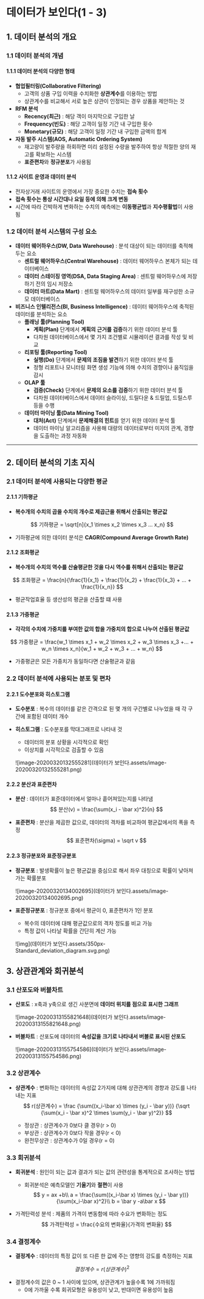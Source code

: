 # 데이터가 보인다(1 - 3)

## 1. 데이터 분석의 개요

### 1.1 데이터 분석의 개념

#### 1.1.1 데이터 분석의 다양한 형태

- **협업필터링(Collaborative Filtering)** 
  - 고객의 상품 구입 이력을 수치화한 **상관계수**를 이용하는 방법
  - 상관계수를 비교해서 서로 높은 상관이 인정되는 경우 상품을 제안하는 것
- **RFM 분석**
  - **Recency(최근)** : 해당 객이 마지막으로 구입한 날
  - **Frequency(빈도)** : 해당 고객이 일정 기간 내 구입한 횟수
  - **Monetary(규모)** : 해당 고객이 일정 기간 내 구입한 금액의 합계
- **자동 발주 시스템(AOS, Automatic Ordering System)** 
  - 재고량이 발주량을 하회하면 미리 설정된 수량을 발주하여 항상 적절한 양의 재고를 확보하는 시스템
  - **표준편차**와 **정규분포**가 사용됨

#### 1.1.2 사이트 운영과 데이터 분석

- 전자상거래 사이트의 운영에서 가장 중요한 수치는 **접속 횟수**
- **접속 횟수는 통상 시간대나 요일 등에 의해 크게 변동**
- 시간에 따라 긴박하게 변화하는 수치의 예측에는 **이동평균법**과 **지수평활법**이 사용됨

### 1.2 데이터 분석 시스템의 구성 요소

- **데이터 웨어하우스(DW, Data Warehouse)** : 분석 대상이 되는 데이터를 축적해두는 요소
  - **센트럴 웨어하우스(Central Warehouse)** : 데이터 웨어하우스 본체가 되는 데이터베이스
  - **데이터 스테이징 영역(DSA, Data Staging Area)** : 센트럴 웨어하우스에 저장하기 전의 임시 저장소
  - **데이터 마트(Data Mart)** : 센트럴 웨어하우스의 데이터 일부를 재구성한 소규모 데이터베이스
- **비즈니스 인텔리전스(BI, Business Intelligence)** : 데이터 웨어하우스에 축적된 데이터를 분석하는 요소
  - **플래닝 툴(Planning Tool)** 
    - **계획(Plan)** 단계에서 **계획의 근거를 검증**하기 위한 데이터 분석 툴
    - 다차원 데이터베이스에서 몇 가지 조건별로 시뮬레이션 결과를 작성 및 비교
  - **리포팅 툴(Reporting Tool)**
    - **실행(Do)** 단계에서 **문제의 조짐을 발견**하기 위한 데이터 분석 툴
    - 정형 리포트나 모니터링 화면 생성 기능에 의해 수치의 경향이나 움직임을 감시
  - **OLAP 툴**
    - **검증(Check)** 단계에서 **문제의 요소를 검증**하기 위한 데이터 분석 툴
    - 다차원 데이터베이스에서 데이터 슬라이싱, 드릴다운 & 드릴업, 드릴스루 등을 수행
  - **데이터 마이닝 툴(Data Mining Tool)**
    - **대처(Act)** 단계에서 **문제해결의 힌트**를 얻기 위한 데이터 분석 툴
    - 데이터 마이닝 알고리즘을 사용해 대량의 데이터로부터 미지의 관계, 경향을 도출하는 과정 자동화

---

## 2. 데이터 분석의 기초 지식

### 2.1 데이터 분석에 사용되는 다양한 평균

#### 2.1.1 기하평균

- **복수개의 수치의 곱을 수치의 개수로 제곱근을 취해서 산출되는 평균값**

$$
기하평균 = \sqrt[n]{x_1 \times x_2 \times x_3 ... x_n}
$$

- 기하평균에 의한 데이터 분석은 **CAGR(Compound Average Growth Rate)**

#### 2.1.2 조화평균

- **복수개의 수치의 역수를 산술평균한 것을 다시 역수를 취해서 산출되는 평균값**

$$
조화평균 = \frac{n}{\frac{1}{x_1} + \frac{1}{x_2} + \frac{1}{x_3} + ... + \frac{1}{x_n}}
$$

- 평균작업효율 등 생산성의 평균을 산출할 떄 사용

#### 2.1.3 가중평균

- **각각의 수치에 가중치를 부여한 값의 합을 가중치의 합으로 나누어 산출된 평균값**

$$
가중평균 = \frac{w_1 \times x_1 + w_2 \times x_2 + w_3 \times x_3 +... + w_n \times x_n}{w_1 + w_2 + w_3 + ... + w_n}
$$

- 가중평균은 모든 가중치가 동일하다면 산술평균과 같음

### 2.2 데이터 분석에 사용되는 분포 및 편차

#### 2.2.1 도수분포와 히스토그램

- **도수분포** : 복수의 데이터를 같은 간격으로 된 몇 개의 구간별로 나누었을 때 각 구간에 포함된 데이터 개수
- **히스토그램** : 도수분포를 막대그래프로 나타내 것
  - 데이터의 분포 상황을 시각적으로 확인
  - 이상치를 시각적으로 검출할 수 있음
  
  ![image-20200320132555281](데이터가 보인다.assets/image-20200320132555281.png)

#### 2.2.2 분산과 표준편차

- **분산** : 데이터가 표준데이터에서 얼마나 흩어져있는지를 나타냄
  $$
  분산(v) = \frac{\sum(x_i - \bar x)^2}{n}
  $$

- **표준편차** : 분산을 제곱한 값으로, 데이터의 격차를 비교하여 평균값에서의 폭을 측정
  $$
  표준편차(\sigma) = \sqrt v
  $$
  

#### 2.2.3 정규분포와 표준정규분포

- **정규분포** : 발생확률이 높은 평균값을 중심으로 해서 좌우 대칭으로 확률이 낮아져가는 확률분포

  ![image-20200320134002695](데이터가 보인다.assets/image-20200320134002695.png)

- **표준정규분포** : 정규분포 중에서 평균이 0, 표준편차가 1인 분포
  
  - 복수의 데이터에 대해 평균값으로의 격차 정도를 비교 가능
  - 특정 값이 나타날 확률을 간단히 계산 가능
  
  ![img](데이터가 보인다.assets/350px-Standard_deviation_diagram.svg.png)

## 3. 상관관계와 회귀분석

### 3.1 산포도와 버블차트

- **산포도** : x축과 y축으로 생긴 사분면에 **데이터 위치를 점으로 표시한 그래프**

  ![image-20200313155821648](데이터가 보인다.assets/image-20200313155821648.png)

- **버블차트** : 산포도에 데이터의 **속성값을 크기로 나타내서 버블로 표시된 산포도**

  ![image-20200313155754586](데이터가 보인다.assets/image-20200313155754586.png)

### 3.2 상관계수

- **상관계수** : 변화하는 데이터의 속성값 2가지에 대해 상관관계의 경향과 강도를 나타내는 지표
  $$
  r(상관계수) = \frac {\sum((x_i-\bar x) \times (y_i - \bar y))} {\sqrt {\sum(x_i - \bar x)^2 \times \sum(y_i - \bar y)^2}}
  $$

  - 정상관 : 상관계수가 0보다 클 경우(r > 0)
  - 부상관 : 상관계수가 0보다 작을 경우(r < 0)
  - 완전무상관 : 상관계수가 0일 경우(r = 0)

### 3.3 회귀분석

- **회귀분석** : 원인이 되는 값과 결과가 되는 값의 관련성을 통계적으로 조사하는 방법

  - 회귀분석은 예측모델인 **기울기**와 **절편**이 사용
    $$
    y = ax +b\\
    a = \frac{\sum((x_i-\bar x) \times (y_i - \bar y))}{\sum(x_i-\bar x)^2}\\
    b = \bar y -a\bar x
    $$

- 가격탄력성 분석 : 제품의 가격이 변동함에 따라 수요가 변화하는 정도
    $$
    가격탄력성 = \frac{수요의 변화율}{가격의 변화율}
    $$


### 3.4 결정계수

- **결정계수** : 데이터의 특정 값이 또 다른 한 값에 주는 영향의 강도를 측정하는 지표

$$
결정계수 = r(상관계수)^2
$$

- 결정계수의 값은 0 ~ 1 사이에 있으며, 상관관계가 높을수록 1에 가까워짐
  - 0에 가까울 수록 회귀모형은 유용성이 낮고, 반대이면 유용성이 높음